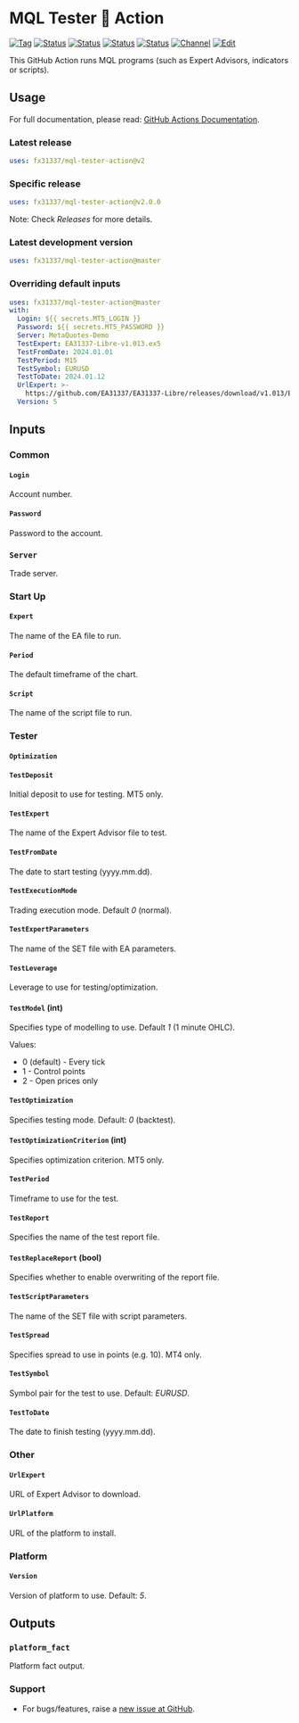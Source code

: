 # MQL Tester 🐳 Action

<!-- markdownlint-configure-file { "MD013": { "line_length": 120 } } -->
[![Tag][gh-tag-image]][gh-tag-link]
[![Status][gha-image-action-master]][gha-link-action-master]
[![Status][gha-image-check-master]][gha-link-check-master]
[![Status][gha-image-docker-master]][gha-link-docker-master]
[![Status][gha-image-lint-master]][gha-link-lint-master]
[![Channel][tg-channel-image]][tg-channel-link]
[![Edit][gh-edit-badge]][gh-edit-link]

This GitHub Action runs MQL programs (such as Expert Advisors, indicators or scripts).

## Usage

For full documentation, please read: [GitHub Actions Documentation](https://help.github.com/en/actions).

### Latest release

```yaml
uses: fx31337/mql-tester-action@v2
```

### Specific release

```yaml
uses: fx31337/mql-tester-action@v2.0.0
```

Note: Check _Releases_ for more details.

### Latest development version

```yaml
uses: fx31337/mql-tester-action@master
```

### Overriding default inputs

```yaml
uses: fx31337/mql-tester-action@master
with:
  Login: ${{ secrets.MT5_LOGIN }}
  Password: ${{ secrets.MT5_PASSWORD }}
  Server: MetaQuotes-Demo
  TestExpert: EA31337-Libre-v1.013.ex5
  TestFromDate: 2024.01.01
  TestPeriod: M15
  TestSymbol: EURUSD
  TestToDate: 2024.01.12
  UrlExpert: >-
    https://github.com/EA31337/EA31337-Libre/releases/download/v1.013/EA31337-Libre-v1.013.ex5
  Version: 5
```

## Inputs

### Common

#### `Login`

Account number.

#### `Password`

Password to the account.

### `Server`

Trade server.

### Start Up

#### `Expert`

The name of the EA file to run.

#### `Period`

The default timeframe of the chart.

#### `Script`

The name of the script file to run.

### Tester

#### `Optimization`

#### `TestDeposit`

Initial deposit to use for testing. MT5 only.

#### `TestExpert`

The name of the Expert Advisor file to test.

#### `TestFromDate`

The date to start testing (yyyy.mm.dd).

#### `TestExecutionMode`

Trading execution mode. Default *0* (normal).

#### `TestExpertParameters`

The name of the SET file with EA parameters.

#### `TestLeverage`

Leverage to use for testing/optimization.

#### `TestModel` (int)

Specifies type of modelling to use.
Default *1* (1 minute OHLC).

Values:

- 0 (default) - Every tick
- 1 - Control points
- 2 - Open prices only

#### `TestOptimization`

Specifies testing mode. Default: *0* (backtest).

#### `TestOptimizationCriterion` (int)

Specifies optimization criterion. MT5 only.

#### `TestPeriod`

Timeframe to use for the test.

#### `TestReport`

Specifies the name of the test report file.

#### `TestReplaceReport` (bool)

Specifies whether to enable overwriting of the report file.

#### `TestScriptParameters`

The name of the SET file with script parameters.

#### `TestSpread`

Specifies spread to use in points (e.g. 10). MT4 only.

#### `TestSymbol`

Symbol pair for the test to use. Default: *EURUSD*.

#### `TestToDate`

The date to finish testing (yyyy.mm.dd).

### Other

#### `UrlExpert`

URL of Expert Advisor to download.

#### `UrlPlatform`

URL of the platform to install.

### Platform

#### `Version`

Version of platform to use. Default: *5*.

## Outputs

### `platform_fact`

Platform fact output.

### Support

- For bugs/features,
  raise a [new issue at GitHub](https://github.com/FX31337/MQL-Tester-Action/issues).

<!-- Named links -->

[gh-edit-badge]: https://img.shields.io/badge/GitHub-edit-purple.svg?logo=github
[gh-edit-link]: https://github.dev/FX31337/MQL-Tester-Action

[gh-tag-image]: https://img.shields.io/github/tag/FX31337/MQL-Tester-Action.svg?logo=github
[gh-tag-link]: https://github.com/FX31337/MQL-Tester-Action/tags

[tg-channel-image]: https://img.shields.io/badge/Telegram-join-0088CC.svg?logo=telegram
[tg-channel-link]: https://t.me/EA31337

[gha-link-action-master]: https://github.com/FX31337/MQL-Tester-Action/actions?query=workflow%3AAction+branch%3Amaster
[gha-image-action-master]: https://github.com/FX31337/MQL-Tester-Action/workflows/Action/badge.svg

[gha-link-check-master]: https://github.com/FX31337/MQL-Tester-Action/actions?query=workflow%3ACheck+branch%3Amaster
[gha-image-check-master]: https://github.com/FX31337/MQL-Tester-Action/workflows/Check/badge.svg

[gha-link-docker-master]: https://github.com/FX31337/MQL-Tester-Action/actions?query=workflow%3ADocker+branch%3Amaster
[gha-image-docker-master]: https://github.com/FX31337/MQL-Tester-Action/workflows/Docker/badge.svg

[gha-link-lint-master]: https://github.com/FX31337/MQL-Tester-Action/actions?query=workflow%3ALint+branch%3Amaster
[gha-image-lint-master]: https://github.com/FX31337/MQL-Tester-Action/workflows/Lint/badge.svg
